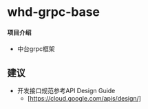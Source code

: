# whd-grpc-base

#### 项目介绍 
- 中台grpc框架

## 建议
- 开发接口规范参考API Design Guide
    - [https://cloud.google.com/apis/design/]